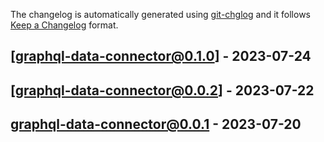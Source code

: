 The changelog is automatically generated using [git-chglog](https://github.com/git-chglog/git-chglog) and it follows [Keep a Changelog](https://keepachangelog.com) format.


<a name="graphql-data-connector@0.1.0"></a>
## [graphql-data-connector@0.1.0] - 2023-07-24

<a name="graphql-data-connector@0.0.2"></a>
## [graphql-data-connector@0.0.2] - 2023-07-22

<a name="graphql-data-connector@0.0.1"></a>
## graphql-data-connector@0.0.1 - 2023-07-20
